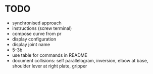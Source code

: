 # TODO

* synchronised approach
* instructions (screw terminal)
* compose curve from pr
* display configuration
* display joint name
* 5-3b
* use table for commands in README
* document collisions: self parallelogram, inversion, elbow at base, shoulder lever at right plate, gripper
